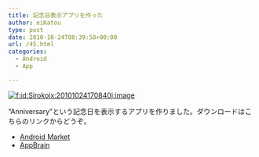 ```yaml
---
title: 記念日表示アプリを作った
author: eiKatou
type: post
date: 2010-10-24T08:39:58+00:00
url: /45.html
categories:
  - Android
  - App

---
```

<div class="section">
  <p>
    <a href="http://f.hatena.ne.jp/Sirokoix/20101024170840" class="hatena-fotolife" target="_blank"><img src="http://cdn-ak.f.st-hatena.com/images/fotolife/S/Sirokoix/20101024/20101024170840.jpg" alt="f:id:Sirokoix:20101024170840j:image" title="f:id:Sirokoix:20101024170840j:image" class="hatena-fotolife" /></a>
  </p>
  
  <p>
    &#8220;Anniversary&#8221;という記念日を表示するアプリを作りました。ダウンロードはこちらのリンクからどうぞ。
  </p>
  
  <ul>
    <li>
      <a href="http://market.android.com/search?q=pname:com.appspot.eikatou0.anniversary" target="_blank">Android Market</a>
    </li>
    <li>
      <a href="http://www.appbrain.com/app/anniversary/com.appspot.eikatou0.anniversary" target="_blank">AppBrain</a>
    </li>
  </ul>
</div>
